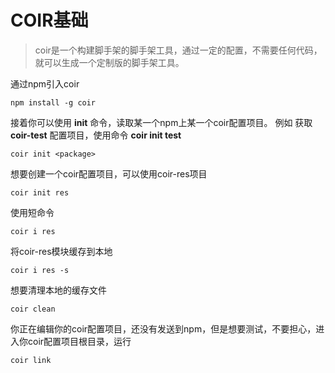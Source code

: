 # COIR基础
> coir是一个构建脚手架的脚手架工具，通过一定的配置，不需要任何代码，就可以生成一个定制版的脚手架工具。

通过npm引入coir 
```
npm install -g coir
```
接着你可以使用 **init** 命令，读取某一个npm上某一个coir配置项目。
例如 获取 **coir-test** 配置项目，使用命令    **coir init test**
```
coir init <package>
```
想要创建一个coir配置项目，可以使用coir-res项目
```
coir init res
```
使用短命令
```
coir i res
```
将coir-res模块缓存到本地
```
coir i res -s
```
想要清理本地的缓存文件
```
coir clean
```

你正在编辑你的coir配置项目，还没有发送到npm，但是想要测试，不要担心，进入你coir配置项目根目录，运行
```
coir link
```
